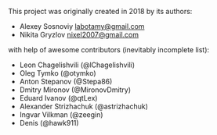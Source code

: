 This project was originally created in 2018 by its authors:

* Alexey Sosnoviy <labotamy@gmail.com>
* Nikita Gryzlov <nixel2007@gmail.com>

with help of awesome contributors (inevitably incomplete list):

* Leon Chagelishvili (@lChagelishvili)
* Oleg Tymko (@otymko)
* Anton Stepanov (@Stepa86)
* Dmitry Mironov (@MironovDmitry)
* Eduard Ivanov (@qtLex)
* Alexander Strizhachuk (@astrizhachuk)
* Ingvar Vilkman (@zeegin)
* Denis (@hawk911)
